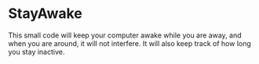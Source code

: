 # StayAwake
This small code will keep your computer awake while you are away, and when you are around, it will not interfere.
It will also keep track of how long you stay inactive. 
